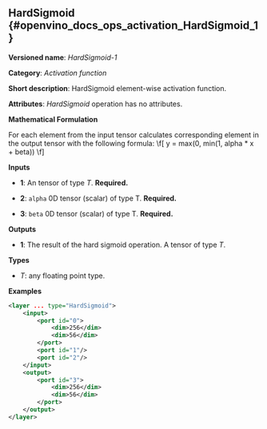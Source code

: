 ## HardSigmoid <a name="HardSigmoid"></a> {#openvino_docs_ops_activation_HardSigmoid_1}

**Versioned name**: *HardSigmoid-1*

**Category**: *Activation function*

**Short description**: HardSigmoid element-wise activation function.

**Attributes**: *HardSigmoid* operation has no attributes.

**Mathematical Formulation**

For each element from the input tensor calculates corresponding
 element in the output tensor with the following formula:
 \f[
 y = max(0, min(1, alpha * x + beta))
 \f]

**Inputs**

* **1**: An tensor of type *T*. **Required.**

* **2**: `alpha` 0D tensor (scalar) of type T. **Required.**

* **3**: `beta` 0D tensor (scalar) of type T. **Required.**

**Outputs**

* **1**: The result of the hard sigmoid operation. A tensor of type *T*.

**Types**

* *T*: any floating point type.

**Examples**

```xml
<layer ... type="HardSigmoid">
    <input>
        <port id="0">
            <dim>256</dim>
            <dim>56</dim>
        </port>
        <port id="1"/>
        <port id="2"/>
    </input>
    <output>
        <port id="3">
            <dim>256</dim>
            <dim>56</dim>
        </port>
    </output>
</layer>
```
